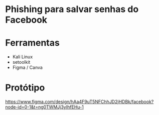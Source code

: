 # Phishing para salvar senhas do Facebook

# Ferramentas
- Kali Linux
- setoolkit
- Figma / Canva

# Protótipo
https://www.figma.com/design/hAa4F9uT5NFChhJD2jHDBk/facebook?node-id=0-1&t=ng0TWMJj3yIhfEHu-1
